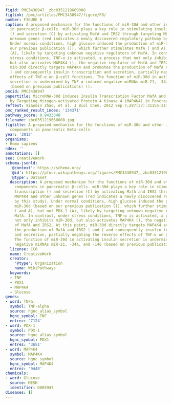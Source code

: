 ```yaml
---
figid: PMC3438947__zbc0351219660008
figlink: /pmc/articles/PMC3438947/figure/F8/
number: FIGURE 8
caption: A proposed mechanism for the functions of miR-30d and other interacting components
  in pancreatic β-cells. miR-30d plays a key role in stimulating insulin transcription
  () and secretion (C) by activating MafA and IRS2 through targeting MAP4K4 and other
  unknown genes (red indicates a newly discovered regulatory pathway by this study).
  Under normal conditions, high glucose induced the production of miR-30d (based on
  our previous publication ()), which further stimulates MafA ( and A), but not PDX-1
  (A), likely by targeting unknown negative regulators of MafA. In contrast, under
  stress conditions, TNF-α is activated, a process that not only inhibits miR-30d,
  but also activates MAP4K4 (), the negative regulator of MafA and IRS2. At this point,
  miR-30d directly targets MAP4K4 and promotes the production of MafA and IRS2 ( and
  ) and consequently insulin transcription and secretion, partially negating the reverse
  effects of TNF-α on β-cell functions. The function of miR-30d in activating insulin
  secretion is undermined by TNF-α-induced negative miRNAs miR-21, -34a, and -146
  (based on previous publications) ().
pmcid: PMC3438947
papertitle: MicroRNA-30d Induces Insulin Transcription Factor MafA and Insulin Production
  by Targeting Mitogen-activated Protein 4 Kinase 4 (MAP4K4) in Pancreatic β-Cells.
reftext: Xiaomin Zhao, et al. J Biol Chem. 2012 Sep 7;287(37):31155-31164.
pmc_ranked_result_index: '134371'
pathway_score: 0.9433348
filename: zbc0351219660008.jpg
figtitle: A proposed mechanism for the functions of miR-30d and other interacting
  components in pancreatic Beta-cells
year: '2012'
organisms:
- Homo sapiens
ndex: ''
annotations: []
seo: CreativeWork
schema-jsonld:
  '@context': https://schema.org/
  '@id': https://pfocr.wikipathways.org/figures/PMC3438947__zbc0351219660008.html
  '@type': Dataset
  description: A proposed mechanism for the functions of miR-30d and other interacting
    components in pancreatic β-cells. miR-30d plays a key role in stimulating insulin
    transcription () and secretion (C) by activating MafA and IRS2 through targeting
    MAP4K4 and other unknown genes (red indicates a newly discovered regulatory pathway
    by this study). Under normal conditions, high glucose induced the production of
    miR-30d (based on our previous publication ()), which further stimulates MafA
    ( and A), but not PDX-1 (A), likely by targeting unknown negative regulators of
    MafA. In contrast, under stress conditions, TNF-α is activated, a process that
    not only inhibits miR-30d, but also activates MAP4K4 (), the negative regulator
    of MafA and IRS2. At this point, miR-30d directly targets MAP4K4 and promotes
    the production of MafA and IRS2 ( and ) and consequently insulin transcription
    and secretion, partially negating the reverse effects of TNF-α on β-cell functions.
    The function of miR-30d in activating insulin secretion is undermined by TNF-α-induced
    negative miRNAs miR-21, -34a, and -146 (based on previous publications) ().
  license: CC0
  name: CreativeWork
  creator:
    '@type': Organization
    name: WikiPathways
  keywords:
  - TNF
  - PDX1
  - MAP4K4
  - Glucose
genes:
- word: TNFa.
  symbol: TNF-alpha
  source: hgnc_alias_symbol
  hgnc_symbol: TNF
  entrez: '7124'
- word: PDX-1
  symbol: PDX-1
  source: hgnc_alias_symbol
  hgnc_symbol: PDX1
  entrez: '3651'
- word: MAP4K4
  symbol: MAP4K4
  source: hgnc_symbol
  hgnc_symbol: MAP4K4
  entrez: '9448'
chemicals:
- word: Glucose
  source: MESH
  identifier: D005947
diseases: []
---
```

